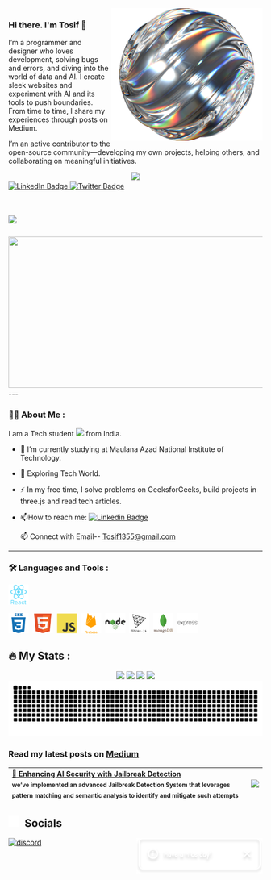 <!-- markdownlint-disable no-inline-html first-line-h1 no-alt-text -->

<picture>
  <source srcset="" media="(max-width: 900px)" width="0" height="0">
  <img align="right" width="300" src="assets/glass.png">
</picture>


### Hi there. I'm Tosif 👋

I’m a programmer and designer who loves development, solving bugs and errors, and diving into the world of data and AI. I create sleek websites and experiment with AI and its tools to push boundaries. From time to time, I share my experiences through posts on Medium.  

I’m an active contributor to the open-source community—developing my own projects, helping others, and collaborating on meaningful initiatives.

<div id="header" align="center">
  <img src="https://media.giphy.com/media/M9gbBd9nbDrOTu1Mqx/giphy.gif" width="100"/>
</div>
<div id="badges">
  <a href="https://www.linkedin.com/in/tosif-ansari-49325622a/">
    <img src="https://img.shields.io/badge/LinkedIn-blue?style=for-the-badge&logo=linkedin&logoColor=white" alt="LinkedIn Badge"/>
  </a>
  <a href="https://twitter.com/TOSIFAN94869225?t=6EbrmCfGnKR-ty3nc3g7zA&s=08">
    <img src="https://img.shields.io/badge/Twitter-blue?style=for-the-badge&logo=twitter&logoColor=white" alt="Twitter Badge"/>
  </a>
</div>
<h1>
  <img src="https://media.giphy.com/media/hvRJCLFzcasrR4ia7z/giphy.gif" width="30px"/>
</h1>
<div align="center">
  <img src="https://media.giphy.com/media/dWesBcTLavkZuG35MI/giphy.gif" width="600" height="300"/>
</div>
---

### :woman_technologist: About Me :
I am a Tech student <img src="https://media.giphy.com/media/WUlplcMpOCEmTGBtBW/giphy.gif" width="30"> from India.
- :telescope: I’m  currently studying at Maulana Azad National Institute of Technology.

- :seedling: Exploring Tech World.

- :zap: In my free time, I solve problems on GeeksforGeeks, build projects in three.js and read tech articles.

- :mailbox:How to reach me: [![Linkedin Badge](https://img.shields.io/badge/-linkedin-blue?style=flat&logo=Linkedin&logoColor=white)](https://www.linkedin.com/in/tosif-ansari-49325622a/)

    📫 Connect with Email-- Tosif1355@gmail.com

---

### :hammer_and_wrench: Languages and Tools :

<div>
  <img src="https://github.com/devicons/devicon/blob/master/icons/react/react-original-wordmark.svg" title="React" alt="React" width="40" height="40"/>&nbsp;
 
  <img src="https://github.com/devicons/devicon/blob/master/icons/css3/css3-plain-wordmark.svg"  title="CSS3" alt="CSS" width="40" height="40"/>&nbsp;
  <img src="https://github.com/devicons/devicon/blob/master/icons/html5/html5-original.svg" title="HTML5" alt="HTML" width="40" height="40"/>&nbsp;
  <img src="https://github.com/devicons/devicon/blob/master/icons/javascript/javascript-original.svg" title="JavaScript" alt="JavaScript" width="40" height="40"/>&nbsp;
  <img src="https://github.com/devicons/devicon/blob/master/icons/firebase/firebase-plain-wordmark.svg" title="Firebase" alt="Firebase" width="40" height="40"/>&nbsp;
  <img src="https://github.com/devicons/devicon/blob/master/icons/nodejs/nodejs-original-wordmark.svg" title="NodeJS" alt="NodeJS" width="40" height="40"/>&nbsp;
 <img src="https://raw.githubusercontent.com/devicons/devicon/master/icons/threejs/threejs-original-wordmark.svg" title="Three.js" alt="NodeJS" width="40" height="40"/>&nbsp;
  <img src="https://raw.githubusercontent.com/devicons/devicon/master/icons/mongodb/mongodb-original-wordmark.svg" title="Mongodb" alt="NodeJS" width="40" height="40"/>&nbsp;
   <img src="https://raw.githubusercontent.com/devicons/devicon/master/icons/express/express-original-wordmark.svg" title="Mongodb" alt="Express" width="40" height="40"/>&nbsp; 
</div>

## 🔥 My Stats :

<div align="center">
  <img height="200" src="http://github-readme-streak-stats.herokuapp.com?user=tosifAN&theme=dark&background=000000" />
  <img height="150" src="https://github-readme-stats.vercel.app/api?username=tosifAN&show_icons=true&count_private=true&hide=contribs&locale=en&theme=dracula&border_radius=5" />
  <img height="150" src="https://github-readme-stats.vercel.app/api/top-langs/?username=tosifAN&layout=compact&hide=php&langs_count=6&locale=en&theme=dracula&border_radius=5" /> 
  <img src="https://stats.dooboo.io/api/github-stats-advanced?login=tosifAN" height="300" />
  <img src="https://raw.githubusercontent.com/iamwilldev/iamwilldev/output/snake.svg" alt="Snake animation" />
</div>

### Read my latest posts on [**Medium**](https://medium.com/@tosif1355)

| [**🤖 Enhancing AI Security with Jailbreak Detection**](https://medium.com/@tosif1355/enhancing-ai-security-with-jailbreak-detection-8d5249e35b63) <br> <sub>we’ve implemented an advanced Jailbreak Detection System that leverages pattern matching and semantic analysis to identify and mitigate such attempts</sub> | [<img src="https://miro.medium.com/v2/resize:fit:1400/format:webp/1*IrKcluu-TtVmGSEjue13vQ.jpeg" height="90">](https://miro.medium.com/v2/resize:fit:1400/format:webp/1*IrKcluu-TtVmGSEjue13vQ.jpeg) |
| :-- | :-: |


## <picture><source srcset="assets/globe-white.svg" media="(prefers-color-scheme: dark)"><source srcset="assets/globe-black.svg" media="(prefers-color-scheme: light)"><img src="assets/globe-white.svg" width="22" align="bottom"></picture>&nbsp;&nbsp;Socials

<picture>
  <source srcset="assets/toast-white.svg" media="(prefers-color-scheme: dark)">
  <source srcset="assets/toast-black.svg" media="(prefers-color-scheme: light)">
  <img src="assets/toast-white.svg" width="250" align="right" alt="Have a nice day!">
</picture>

<div align="left">
  <a href="https://discordapp.com/users/tosif3"><img src="https://skillicons.dev/icons?i=discord" height="40" alt="discord"/></a>&nbsp;
</div>
